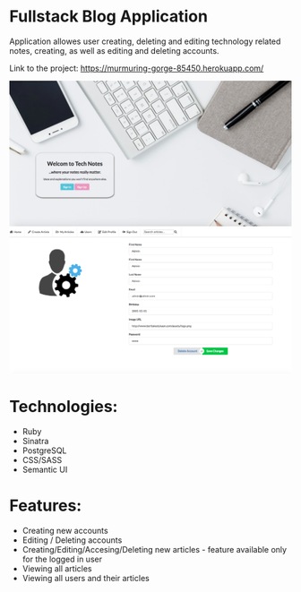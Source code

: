 # Fullstack Blog Application

Application allowes user creating, deleting and editing technology related notes, creating, as well as editing and deleting accounts.

Link to the project: https://murmuring-gorge-85450.herokuapp.com/

![Alt text](/pic1.png)
![Alt text](/pic2.png)

# Technologies:
* Ruby
* Sinatra
* PostgreSQL
* CSS/SASS
* Semantic UI

# Features:
* Creating new accounts
* Editing / Deleting accounts
* Creating/Editing/Accesing/Deleting new articles - feature available only for the logged in user
* Viewing all articles
* Viewing all users and their articles

